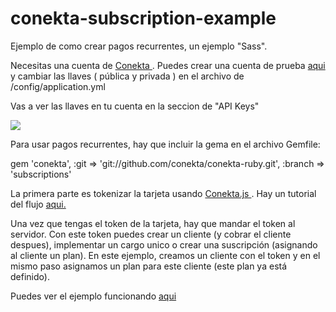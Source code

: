 conekta-subscription-example
============================

Ejemplo de como crear pagos recurrentes, un ejemplo "Sass".

Necesitas una cuenta de <a href="http://conekta.io/"> Conekta </a>. Puedes crear una cuenta de prueba <a href="https://admin.conekta.io/users/sign_up"> aqui</a> y cambiar las llaves ( pública y privada ) en el archivo de /config/application.yml

Vas a ver las llaves en tu cuenta en la seccion de "API Keys"

<img src="https://s3.amazonaws.com/conekta/ejemplos/api_keys.png" />

Para usar pagos recurrentes, hay que incluir la gema en el archivo Gemfile:

gem 'conekta', :git => 'git://github.com/conekta/conekta-ruby.git',  :branch => 'subscriptions'

La primera parte es tokenizar la tarjeta usando <a href="https://conektaapi.s3.amazonaws.com/v0.3.0/js/conekta.js"> Conekta.js </a>. Hay un tutorial del flujo <a href="https://admin.conekta.io/es/docs/suscripciones"> aqui.</a>

Una vez que tengas el token de la tarjeta, hay que mandar el token al servidor. Con este token puedes crear un cliente (y cobrar el cliente despues), implementar un cargo unico o crear una suscripción (asignando al cliente un plan). En este ejemplo, creamos un cliente con el token y en el mismo paso asignamos un plan para este cliente (este plan ya está definido).

Puedes ver el ejemplo funcionando <a href="http://pagos-recurrentes.herokuapp.com/"> aqui </a>


